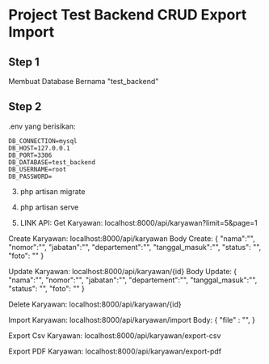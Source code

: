 # Project Test Backend CRUD Export Import

## Step 1
Membuat Database Bernama "test_backend"

## Step 2
.env yang berisikan:
```env
DB_CONNECTION=mysql
DB_HOST=127.0.0.1
DB_PORT=3306
DB_DATABASE=test_backend
DB_USERNAME=root
DB_PASSWORD=
```


3. php artisan migrate

4. php artisan serve

5. LINK API:
Get Karyawan:
localhost:8000/api/karyawan?limit=5&page=1

Create Karyawan:
localhost:8000/api/karyawan
Body Create: {
	"nama":"",
	"nomor":"",
	"jabatan":"",
	"departement":"",
	"tanggal_masuk":"",
    "status": "",
    "foto": ""
}

Update Karyawan:
localhost:8000/api/karyawan/{id}
Body Update: {
    "nama":"",
	"nomor":"",
	"jabatan":"",
	"departement":"",
	"tanggal_masuk":"",
    "status": "",
    "foto": ""
}

Delete Karyawan: 
localhost:8000/api/karyawan/{id}


Import Karyawan: 
localhost:8000/api/karyawan/import
Body: {
    "file" : "",
}

Export Csv Karyawan: 
localhost:8000/api/karyawan/export-csv

Export PDF Karyawan: 
localhost:8000/api/karyawan/export-pdf
